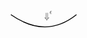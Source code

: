 <svg xmlns="http://www.w3.org/2000/svg" width="8.5em" height="2em" viewBox="0 0 85 20">
         <path marker-end='url(#svg195arrowhead)' stroke-width="1" stroke="#000" fill="none" d="M5 5q40 28 75 0"/>
           <foreignObject height='20' width='20' x='40' y='0' font-size='10'><math xmlns="http://www.w3.org/1998/Math/MathML" display='inline'><msup><mo>⇓</mo><mi>ϵ</mi></msup></math></foreignObject>
       </svg>